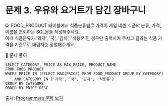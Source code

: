 # 문제 3. 우유와 요거트가 담긴 장바구니

Q. FOOD_PRODUCT 테이블에서 식품분류별로 가격이 제일 비싼 식품의 분류, 가격, 이름을 조회하는 SQL문을 작성해주세요. <br>
이때 식품분류가 '과자', '국', '김치', '식용유'인 경우만 출력시켜 주시고 결과는 식품 가격을 기준으로 내림차순 정렬해주세요.

🔑 문제 풀이
```mysql
SELECT CATEGORY, PRICE AS MAX_PRICE, PRODUCT_NAME
FROM FOOD_PRODUCT
WHERE PRICE IN (SELECT MAX(PRICE) FROM FOOD_PRODUCT GROUP BY CATEGORY)
    AND CATEGORY IN ('과자', '국', '김치', '식용유')
GROUP BY CATEGORY
ORDER BY PRICE DESC
```

출처: [Programmers 문제 보기](https://school.programmers.co.kr/learn/courses/30/lessons/131116)
